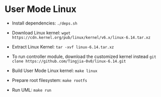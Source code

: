 User Mode Linux
==============

- Install dependencies: `./deps.sh`

- Download Linux kernel: `wget https://cdn.kernel.org/pub/linux/kernel/v6.x/linux-6.14.tar.xz`

- Extract Linux Kernel: `tar -xvf linux-6.14.tar.xz`

- To run controller module, download the customized kernel instead `git clone https://github.com/Tingjia-0v0/linux-6.14.git` 

- Build User Mode Linux kernel: `make linux`

- Prepare root filesystem: `make rootfs`

- Run UML: `make run`
